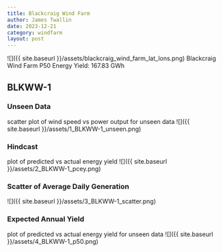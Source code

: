 ```yaml
---
title: Blackcraig Wind Farm
author: James Twallin
date: 2023-12-21
category: windfarm
layout: post
---
```

![]({{ site.baseurl }}/assets/blackcraig_wind_farm_lat_lons.png)
Blackcraig Wind Farm P50 Energy Yield: 167.83 GWh

BLKWW-1
-------------
### Unseen Data 
scatter plot of wind speed vs power output for unseen data
![]({{ site.baseurl }}/assets/1_BLKWW-1_unseen.png)
### Hindcast 
plot of predicted vs actual energy yield
![]({{ site.baseurl }}/assets/2_BLKWW-1_pcey.png)
### Scatter of Average Daily Generation 

![]({{ site.baseurl }}/assets/3_BLKWW-1_scatter.png)
### Expected Annual Yield 
plot of predicted vs actual energy yield for unseen data
![]({{ site.baseurl }}/assets/4_BLKWW-1_p50.png)

